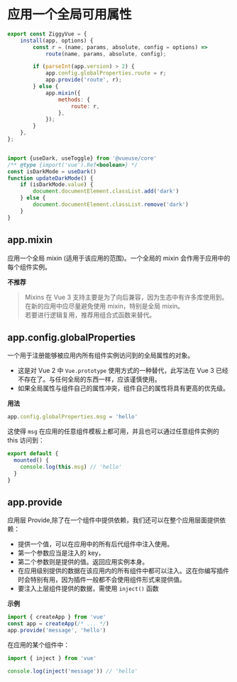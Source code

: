 # 应用一个全局可用属性

```js
export const ZiggyVue = {
    install(app, options) {
        const r = (name, params, absolute, config = options) =>
            route(name, params, absolute, config);

        if (parseInt(app.version) > 2) {
            app.config.globalProperties.route = r;
            app.provide('route', r);
        } else {
            app.mixin({
                methods: {
                    route: r,
                },
            });
        }
    },
};


import {useDark, useToggle} from '@vueuse/core'
/** @type {import('vue').Ref<boolean>} */
const isDarkMode = useDark()
function updateDarkMode() {
    if (isDarkMode.value) {
        document.documentElement.classList.add('dark')
    } else {
        document.documentElement.classList.remove('dark')
    }
}
```

## app.mixin

应用一个全局 mixin (适用于该应用的范围)。一个全局的 mixin 会作用于应用中的每个组件实例。

**不推荐**

> Mixins 在 Vue 3 支持主要是为了向后兼容，因为生态中有许多库使用到。在新的应用中应尽量避免使用 mixin，特别是全局 mixin。  
> 若要进行逻辑复用，推荐用组合式函数来替代。

## app.config.globalProperties

一个用于注册能够被应用内所有组件实例访问到的全局属性的对象。
- 这是对 Vue 2 中 `Vue.prototype` 使用方式的一种替代，此写法在 Vue 3 已经不存在了。与任何全局的东西一样，应该谨慎使用。
- 如果全局属性与组件自己的属性冲突，组件自己的属性将具有更高的优先级。

**用法**
```js
app.config.globalProperties.msg = 'hello'
```
这使得 `msg` 在应用的任意组件模板上都可用，并且也可以通过任意组件实例的 this 访问到：

```js
export default {
  mounted() {
    console.log(this.msg) // 'hello'
  }
}
```

## app.provide

应用层 Provide,除了在一个组件中提供依赖，我们还可以在整个应用层面提供依赖：
- 提供一个值，可以在应用中的所有后代组件中注入使用。
- 第一个参数应当是注入的 key，
- 第二个参数则是提供的值。返回应用实例本身。
- 在应用级别提供的数据在该应用内的所有组件中都可以注入。这在你编写插件时会特别有用，因为插件一般都不会使用组件形式来提供值。
- 要注入上层组件提供的数据，需使用 `inject()` 函数

**示例**
```js
import { createApp } from 'vue'
const app = createApp(/* ... */)
app.provide('message', 'hello')
```
在应用的某个组件中：
```js
import { inject } from 'vue'

console.log(inject('message')) // 'hello'
```